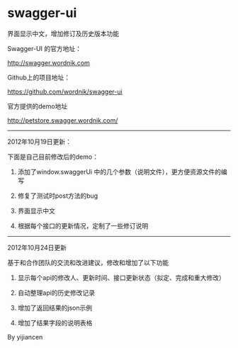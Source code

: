 swagger-ui
==========

界面显示中文，增加修订及历史版本功能


Swagger-UI 的官方地址：

http://swagger.wordnik.com

Github上的项目地址：

https://github.com/wordnik/swagger-ui

官方提供的demo地址

http://petstore.swagger.wordnik.com/

------------------------------------------------------------------

2012年10月19日更新：

下面是自己目前修改后的demo：

1. 添加了window.swaggerUi 中的几个参数（说明文件），更方便资源文件的编写

2. 修复了测试时post方法的bug

3. 界面显示中文

4. 根据每个接口的更新情况，定制了一些修订说明


------------------------------------------------------------------

2012年10月24日更新

基于和合作团队的交流和改进建议，修改和增加了以下功能

1. 显示每个api的修改人、更新时间、接口更新状态（拟定、完成和重大修改）

2. 自动整理api的历史修改记录

3. 增加了返回结果的json示例

4. 增加了结果字段的说明表格

By yijiancen


